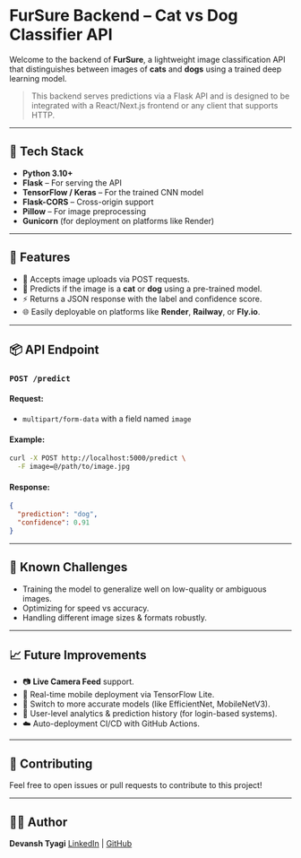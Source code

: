 # FurSure Backend – Cat vs Dog Classifier API

Welcome to the backend of **FurSure**, a lightweight image classification API that distinguishes between images of **cats** and **dogs** using a trained deep learning model.

> This backend serves predictions via a Flask API and is designed to be integrated with a React/Next.js frontend or any client that supports HTTP.

---

## 🔧 Tech Stack

- **Python 3.10+**
- **Flask** – For serving the API
- **TensorFlow / Keras** – For the trained CNN model
- **Flask-CORS** – Cross-origin support
- **Pillow** – For image preprocessing
- **Gunicorn** (for deployment on platforms like Render)

---

## 🚀 Features

- 📸 Accepts image uploads via POST requests.
- 🧠 Predicts if the image is a **cat** or **dog** using a pre-trained model.
- ⚡ Returns a JSON response with the label and confidence score.
- 🌐 Easily deployable on platforms like **Render**, **Railway**, or **Fly.io**.

---

## 📦 API Endpoint

### `POST /predict`

#### Request:

- `multipart/form-data` with a field named `image`

#### Example:

```bash
curl -X POST http://localhost:5000/predict \
  -F image=@/path/to/image.jpg
```

#### Response:

```json
{
  "prediction": "dog",
  "confidence": 0.91
}
```

---

## 📌 Known Challenges

- Training the model to generalize well on low-quality or ambiguous images.
- Optimizing for speed vs accuracy.
- Handling different image sizes & formats robustly.

---

## 📈 Future Improvements

- 📷 **Live Camera Feed** support.
- 🐾 Real-time mobile deployment via TensorFlow Lite.
- 🧠 Switch to more accurate models (like EfficientNet, MobileNetV3).
- 🔐 User-level analytics & prediction history (for login-based systems).
- ☁️ Auto-deployment CI/CD with GitHub Actions.

---

## 🤝 Contributing

Feel free to open issues or pull requests to contribute to this project!

---

## 👨‍💻 Author

**Devansh Tyagi**
[LinkedIn](https://www.linkedin.com/in/tyagi-devansh) | [GitHub](https://github.com/devanshtyagi26)

